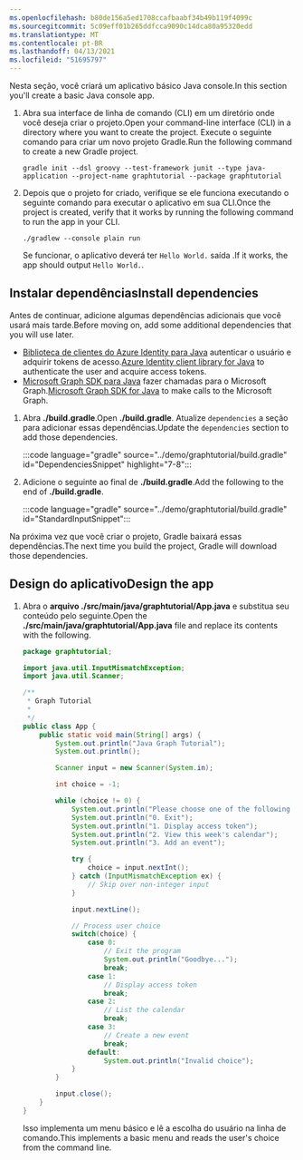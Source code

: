```yaml
---
ms.openlocfilehash: b80de156a5ed1708ccafbaabf34b49b119f4099c
ms.sourcegitcommit: 5c09eff01b265ddfcca9090c14dca80a95320edd
ms.translationtype: MT
ms.contentlocale: pt-BR
ms.lasthandoff: 04/13/2021
ms.locfileid: "51695797"
---
```

<!-- markdownlint-disable MD002 MD041 -->

<span data-ttu-id="93baa-101">Nesta seção, você criará um aplicativo básico Java console.</span><span class="sxs-lookup"><span data-stu-id="93baa-101">In this section you'll create a basic Java console app.</span></span>

1. <span data-ttu-id="93baa-102">Abra sua interface de linha de comando (CLI) em um diretório onde você deseja criar o projeto.</span><span class="sxs-lookup"><span data-stu-id="93baa-102">Open your command-line interface (CLI) in a directory where you want to create the project.</span></span> <span data-ttu-id="93baa-103">Execute o seguinte comando para criar um novo projeto Gradle.</span><span class="sxs-lookup"><span data-stu-id="93baa-103">Run the following command to create a new Gradle project.</span></span>

    ```Shell
    gradle init --dsl groovy --test-framework junit --type java-application --project-name graphtutorial --package graphtutorial
    ```

1. <span data-ttu-id="93baa-104">Depois que o projeto for criado, verifique se ele funciona executando o seguinte comando para executar o aplicativo em sua CLI.</span><span class="sxs-lookup"><span data-stu-id="93baa-104">Once the project is created, verify that it works by running the following command to run the app in your CLI.</span></span>

    ```Shell
    ./gradlew --console plain run
    ```

    <span data-ttu-id="93baa-105">Se funcionar, o aplicativo deverá ter `Hello World.` saída .</span><span class="sxs-lookup"><span data-stu-id="93baa-105">If it works, the app should output `Hello World.`.</span></span>

## <a name="install-dependencies"></a><span data-ttu-id="93baa-106">Instalar dependências</span><span class="sxs-lookup"><span data-stu-id="93baa-106">Install dependencies</span></span>

<span data-ttu-id="93baa-107">Antes de continuar, adicione algumas dependências adicionais que você usará mais tarde.</span><span class="sxs-lookup"><span data-stu-id="93baa-107">Before moving on, add some additional dependencies that you will use later.</span></span>

- <span data-ttu-id="93baa-108">[Biblioteca de clientes do Azure Identity para Java](https://github.com/Azure/azure-sdk-for-java/tree/master/sdk/identity/azure-identity) autenticar o usuário e adquirir tokens de acesso.</span><span class="sxs-lookup"><span data-stu-id="93baa-108">[Azure Identity client library for Java](https://github.com/Azure/azure-sdk-for-java/tree/master/sdk/identity/azure-identity) to authenticate the user and acquire access tokens.</span></span>
- <span data-ttu-id="93baa-109">[Microsoft Graph SDK para Java](https://github.com/microsoftgraph/msgraph-sdk-java) fazer chamadas para o Microsoft Graph.</span><span class="sxs-lookup"><span data-stu-id="93baa-109">[Microsoft Graph SDK for Java](https://github.com/microsoftgraph/msgraph-sdk-java) to make calls to the Microsoft Graph.</span></span>

1. <span data-ttu-id="93baa-110">Abra **./build.gradle**.</span><span class="sxs-lookup"><span data-stu-id="93baa-110">Open **./build.gradle**.</span></span> <span data-ttu-id="93baa-111">Atualize `dependencies` a seção para adicionar essas dependências.</span><span class="sxs-lookup"><span data-stu-id="93baa-111">Update the `dependencies` section to add those dependencies.</span></span>

    :::code language="gradle" source="../demo/graphtutorial/build.gradle" id="DependenciesSnippet" highlight="7-8":::

1. <span data-ttu-id="93baa-112">Adicione o seguinte ao final de **./build.gradle**.</span><span class="sxs-lookup"><span data-stu-id="93baa-112">Add the following to the end of **./build.gradle**.</span></span>

    :::code language="gradle" source="../demo/graphtutorial/build.gradle" id="StandardInputSnippet":::

<span data-ttu-id="93baa-113">Na próxima vez que você criar o projeto, Gradle baixará essas dependências.</span><span class="sxs-lookup"><span data-stu-id="93baa-113">The next time you build the project, Gradle will download those dependencies.</span></span>

## <a name="design-the-app"></a><span data-ttu-id="93baa-114">Design do aplicativo</span><span class="sxs-lookup"><span data-stu-id="93baa-114">Design the app</span></span>

1. <span data-ttu-id="93baa-115">Abra o **arquivo ./src/main/java/graphtutorial/App.java** e substitua seu conteúdo pelo seguinte.</span><span class="sxs-lookup"><span data-stu-id="93baa-115">Open the **./src/main/java/graphtutorial/App.java** file and replace its contents with the following.</span></span>

    ```java
    package graphtutorial;

    import java.util.InputMismatchException;
    import java.util.Scanner;

    /**
     * Graph Tutorial
     *
     */
    public class App {
        public static void main(String[] args) {
            System.out.println("Java Graph Tutorial");
            System.out.println();

            Scanner input = new Scanner(System.in);

            int choice = -1;

            while (choice != 0) {
                System.out.println("Please choose one of the following options:");
                System.out.println("0. Exit");
                System.out.println("1. Display access token");
                System.out.println("2. View this week's calendar");
                System.out.println("3. Add an event");

                try {
                    choice = input.nextInt();
                } catch (InputMismatchException ex) {
                    // Skip over non-integer input
                }

                input.nextLine();

                // Process user choice
                switch(choice) {
                    case 0:
                        // Exit the program
                        System.out.println("Goodbye...");
                        break;
                    case 1:
                        // Display access token
                        break;
                    case 2:
                        // List the calendar
                        break;
                    case 3:
                        // Create a new event
                        break;
                    default:
                        System.out.println("Invalid choice");
                }
            }

            input.close();
        }
    }
    ```

    <span data-ttu-id="93baa-116">Isso implementa um menu básico e lê a escolha do usuário na linha de comando.</span><span class="sxs-lookup"><span data-stu-id="93baa-116">This implements a basic menu and reads the user's choice from the command line.</span></span>

